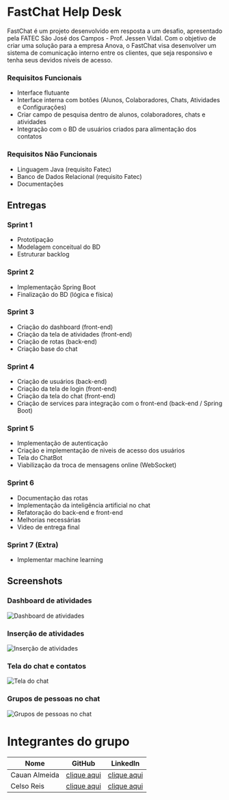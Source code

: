 # FastChat Help Desk

FastChat é um projeto desenvolvido em resposta a um desafio, apresentado pela FATEC São José dos Campos - Prof. Jessen Vidal. Com o objetivo de criar uma solução para a empresa Anova, o FastChat visa desenvolver um sistema de comunicação interno entre os clientes, que seja responsivo e tenha seus devidos níveis de acesso.

### Requisitos Funcionais
* Interface flutuante
* Interface interna com botões (Alunos, Colaboradores, Chats, Atividades e Configurações)
* Criar campo de pesquisa dentro de alunos, colaboradores, chats e atividades
* Integração com o BD de usuários criados para alimentação dos contatos

### Requisitos Não Funcionais
* Linguagem Java (requisito Fatec)
* Banco de Dados Relacional (requisito Fatec)
* Documentações

## Entregas

### Sprint 1

* Prototipação
* Modelagem conceitual do BD
* Estruturar backlog

### Sprint 2

* Implementação Spring Boot
* Finalização do BD (lógica e física)

### Sprint 3

* Criação do dashboard (front-end)
* Criação da tela de atividades (front-end)
* Criação de rotas (back-end)
* Criação base do chat

### Sprint 4

* Criação de usuários (back-end)
* Criação da tela de login (front-end)
* Criação da tela do chat (front-end)
* Criação de services para integração com o front-end (back-end / Spring Boot)

### Sprint 5

* Implementação de autenticação
* Criação e implementação de niveis de acesso dos usuários
* Tela do ChatBot
* Viabilização da troca de mensagens online (WebSocket)

### Sprint 6

* Documentação das rotas
* Implementação da inteligência artificial no chat
* Refatoração do back-end e front-end
* Melhorias necessárias
* Video de entrega final

### Sprint 7 (Extra)

* Implementar machine learning

## Screenshots

### **Dashboard de atividades**
![](https://github.com/ads-fatec-fastchat/fast-chat/blob/prints/docs/prints/Ativ_1.jpg "Dashboard de atividades")

### **Inserção de atividades**
![](https://github.com/ads-fatec-fastchat/fast-chat/blob/prints/docs/prints/InsAtiv_1.jpg "Inserção de atividades")

### **Tela do chat e contatos**
![](https://github.com/ads-fatec-fastchat/fast-chat/blob/prints/docs/prints/Chat_1.jpg "Tela do chat")

### **Grupos de pessoas no chat**
![](https://github.com/ads-fatec-fastchat/fast-chat/blob/prints/docs/prints/Grupos_1.jpg "Grupos de pessoas no chat")

#
# Integrantes do grupo


| Nome          | GitHub                                           |LinkedIn                                                      |
| ------------- |:------------------------------------------------:|:------------------------------------------------------------:|
| Cauan Almeida | [clique aqui](https://github.com/Tsundek)        |[clique aqui](https://www.linkedin.com/in/cauancesar-almeida/)|
| Celso Reis    | [clique aqui](https://github.com/JoeReis1983)    |[clique aqui](https://www.linkedin.com/in/celsoreis/)         |

